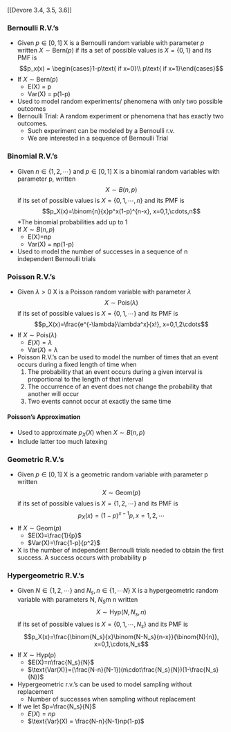 [[Devore 3.4, 3.5, 3.6]]
### Bernoulli R.V.’s
- Given $p\in[0,1]$ X is a Bernoulli random variable with parameter $p$ written $X\sim\text{Bern}(p)$ if its a set of possible values is $X=\{0,1\}$ and its PMF is $$p_x(x) = \begin{cases}1-p\text{ if x=0}\\ p\text{ if x=1}\end{cases}$$
- If $X\sim\text{Bern}(p)$
	- E(X) = p
	- Var(X) = p(1-p)
- Used to model random experiments/ phenomena with only two possible outcomes
- Bernoulli Trial: A random experiment or phenomena that has exactly two outcomes. 
	- Such experiment can be modeled by a Bernoulli r.v.
	- We are interested in a sequence of Bernoulli Trial
### Binomial R.V.’s
- Given $n\in\{1,2,\cdots\}$ and $p\in[0,1]$ X is a binomial random variables with parameter p, written $$X\sim B(n,p)$$ if its set of possible values is $X=\{0,1,\cdots,n\}$ and its PMF is $$p_X(x)=\binom{n}{x}p^x(1-p)^{n-x}, x=0,1,\cdots,n$$ *The binomial probabilities add up to 1
- If $X\sim B(n,p)$ 
	- E(X)=np
	- Var(X) = np(1-p)
- Used to model the number of successes in a sequence of n independent Bernoulli trials
### Poisson R.V.’s
- Given $\lambda>0$ X is a Poisson random variable with parameter $\lambda$ $$X\sim\text{Pois}(\lambda)$$ if its set of possible values is $X=\{0,1,\cdots\}$ and its PMF is $$p_X(x)=\frac{e^{-\lambda}\lambda^x}{x!}, x=0,1,2\cdots$$
- If $X\sim\text{Pois}(\lambda)$
	- $E(X)=\lambda$
	- $\text{Var}(X)=\lambda$
- Poisson R.V.’s can be used to model the number of times that an event occurs during a fixed length of time when
	1. The probability that an event occurs during a given interval is proportional to the length of that interval
	2. The occurrence of an event does not change the probability that another will occur
	3. Two events cannot occur at exactly the same time
#### Poisson’s Approximation
- Used to approximate $p_X(X)$ when $X\sim B(n,p)$
- Include latter too much latexing
### Geometric R.V.’s
- Given $p\in[0,1]$ X is a geometric random variable with parameter p written $$X\sim\text{Geom}(p)$$ if its set of possible values is $X=\{1,2,\cdots\}$ and its PMF is $$p_X(x)=(1-p)^{x-1}p,x=1,2,\cdots$$
- If $X\sim\text{Geom}(p)$
	- $E(X)=\frac{1}{p}$
	- $Var(X)=\frac{1-p}{p^2}$
- X is the number of independent Bernoulli trials needed to obtain the first success. A success occurs with probability p
### Hypergeometric R.V.’s
- Given $N\in\{1,2,\cdots\}$ and $N_s,n\in\{1,\cdots N\}$ X is a hypergeometric random variable with parameters N, $N_S$m n written $$X\sim\text{Hyp}(N, N_s,n)$$ if its set of possible values is $X=\{0,1,\cdots, N_s\}$ and its PMF is $$p_X(x)=\frac{\binom{N_s}{x}\binom{N-N_s}{n-x}}{\binom{N}{n}}, x=0,1,\cdots,N_s$$
- If $X\sim\text{Hyp(p)}$
	- $E(X)=n\frac{N_s}{N}$
	- $\text{Var(X)}=(\frac{N-n}{N-1})(n\cdot\frac{N_s}{N})(1-\frac{N_s}{N})$
- Hypergeometric r.v.’s can be used to model sampling without replacement
	- Number of successes when sampling without replacement
- If we let $p=\frac{N_s}{N}$
	- $E(X)=np$
	- $\text{Var}(X) = \frac{N-n}{N-1}np(1-p)$